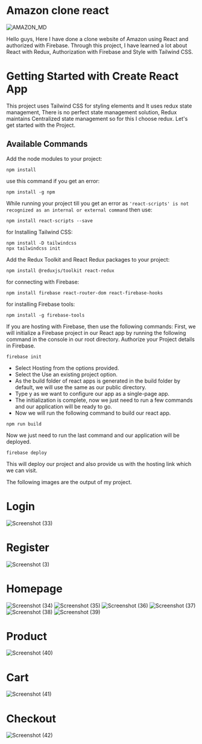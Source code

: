 # Amazon clone react
![AMAZON_MD](https://github.com/Arun100203/Amazon_clone_react/assets/108601293/7e01ad5f-486a-4962-a598-6fa5f12dd72c)

Hello guys, Here I have done a clone website of Amazon using React and authorized with Firebase. Through this project, I have learned a lot about React with Redux,
Authorization with Firebase and Style with Tailwind CSS.

# Getting Started with Create React App
This project uses Tailwind CSS for styling elements and It uses redux state management, There is no perfect state management solution, Redux maintains Centralized state management
so for this I choose redux. Let's get started with the Project.

## Available Commands
Add the node modules to your project:
```
npm install
```

use this command if you get an error:
```
npm install -g npm
```

While running your project till you get an error as `'react-scripts' is not recognized as an internal or external command`
then use:
```
npm install react-scripts --save
```

for Installing Tailwind CSS:
```
npm install -D tailwindcss
npx tailwindcss init
```

Add the Redux Toolkit and React Redux packages to your project:
```
npm install @reduxjs/toolkit react-redux
```
for connecting with Firebase:
```
npm install firebase react-router-dom react-firebase-hooks
```
for installing Firebase tools:
```
npm install -g firebase-tools
```
If you are hosting with Firebase, then use the following commands:
First, we will initialize a Firebase project in our React app by running the following command in the console in our root directory.
Authorize your Project details in Firebase.
```
firebase init
```

* Select Hosting from the options provided.
* Select the Use an existing project option.
* As the build folder of react apps is generated in the build folder by default, we will use the same as our public directory.
* Type y as we want to configure our app as a single-page app.
* The initialization is complete, now we just need to run a few commands and our application will be ready to go.
* Now we will run the following command to build our react app.

```
npm run build
```
Now we just need to run the last command and our application will be deployed.

```
firebase deploy
```
This will deploy our project and also provide us with the hosting link which we can visit.


 The following images are the output of my project.
 # Login 
![Screenshot (33)](https://github.com/Arun100203/Amazon_clone_react/assets/108601293/11477049-6385-44e6-a6de-6d1d862002e9)
# Register
![Screenshot (3)](https://github.com/Arun100203/Amazon_clone_react/assets/108601293/a5b1b4dd-5169-4b36-9891-18f9a05e837a)
# Homepage
![Screenshot (34)](https://github.com/Arun100203/Amazon_clone_react/assets/108601293/7788d9fc-f6d2-4b1e-b97e-05eac18a5c4a)
![Screenshot (35)](https://github.com/Arun100203/Amazon_clone_react/assets/108601293/3a2af265-59c4-46b7-aa54-69c8e1d43bc5)
![Screenshot (36)](https://github.com/Arun100203/Amazon_clone_react/assets/108601293/8a93d79c-420e-4f32-bb42-64115705ccc3)
![Screenshot (37)](https://github.com/Arun100203/Amazon_clone_react/assets/108601293/fc234142-e59f-4d12-92fe-f82815738c2a)
![Screenshot (38)](https://github.com/Arun100203/Amazon_clone_react/assets/108601293/1464c80b-ab10-42d3-8a10-f9fa69daea74)
![Screenshot (39)](https://github.com/Arun100203/Amazon_clone_react/assets/108601293/750b35ed-26f8-45f5-b6d4-63222c8f74bc)
# Product 
![Screenshot (40)](https://github.com/Arun100203/Amazon_clone_react/assets/108601293/7a92c672-f476-4bdf-89e3-ce735455a158)
# Cart 
![Screenshot (41)](https://github.com/Arun100203/Amazon_clone_react/assets/108601293/34080121-d568-4b68-a43c-1fbb1221f5fa)
# Checkout
![Screenshot (42)](https://github.com/Arun100203/Amazon_clone_react/assets/108601293/8b2d262e-8c2a-4d58-87c8-e3a5f6040e51)


